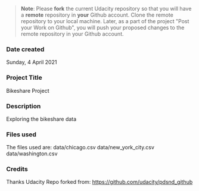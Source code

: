 >**Note**: Please **fork** the current Udacity repository so that you will have a **remote** repository in **your** Github account. Clone the remote repository to your local machine. Later, as a part of the project "Post your Work on Github", you will push your proposed changes to the remote repository in your Github account.

### Date created
Sunday, 4 April 2021

### Project Title
Bikeshare Project

### Description
Exploring the bikeshare data

### Files used
The files used are:
data/chicago.csv
data/new_york_city.csv
data/washington.csv

### Credits
Thanks Udacity
Repo forked from: https://github.com/udacity/pdsnd_github
